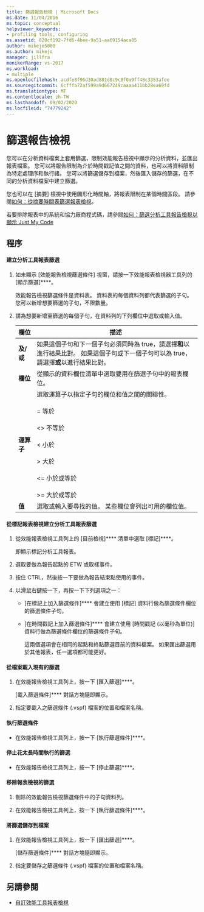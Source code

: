 ```yaml
---
title: 篩選報告檢視 | Microsoft Docs
ms.date: 11/04/2016
ms.topic: conceptual
helpviewer_keywords:
- profiling tools, configuring
ms.assetid: 820cf192-7fd6-4bee-9a51-aa69154aca85
author: mikejo5000
ms.author: mikejo
manager: jillfra
monikerRange: vs-2017
ms.workload:
- multiple
ms.openlocfilehash: acdfe8f96d30ad881d8c9c0f0a9ff48c3353afee
ms.sourcegitcommit: 6cfffa72af599a9d667249caaaa411bb28ea69fd
ms.translationtype: MT
ms.contentlocale: zh-TW
ms.lasthandoff: 09/02/2020
ms.locfileid: "74779242"
---
```

# <a name="filter-report-views"></a>篩選報告檢視
您可以在分析資料檔案上套用篩選，限制效能報告檢視中顯示的分析資料，並匯出報表檔案。 您可以將報告限制為介於時間戳記值之間的資料，也可以將資料限制為特定處理序和執行緒。 您可以將篩選儲存到檔案，然後匯入儲存的篩選，在不同的分析資料檔案中建立篩選。

 您也可以在 [摘要] 檢視中使用圖形化時間軸，將報表限制在某個時間區段。 請參閱[如何：從摘要時間表篩選報表檢視](../profiling/how-to-filter-report-views-from-the-summary-timeline.md)。

 若要排除報表中的系統和協力廠商程式碼，請參閱[如何：篩選分析工具報告檢視以顯示 Just My Code](../profiling/how-to-filter-profiling-tools-report-views-to-display-just-my-code.md)

## <a name="procedures"></a>程序

#### <a name="to-create-a-profiler-report-filter"></a>建立分析工具報表篩選

1. 如未顯示 [效能報告檢視篩選條件] 視窗，請按一下效能報表檢視器工具列的 [顯示篩選]****。

     效能報告檢視篩選條件是資料表。 資料表的每個資料列都代表篩選的子句。 您可以新增想要篩選的子句，不限數量。

2. 請為想要新增至篩選的每個子句，在資料列的下列欄位中選取或輸入值。

    |欄位|描述|
    |-----------|-----------------|
    |**及/或**|如果這個子句和下一個子句必須同時為 true，請選擇**和**以進行結果比對。 如果這個子句或下一個子句可以為 true，請選擇**或**以進行結果比對。|
    |**欄位**|從顯示的資料欄位清單中選取要用在篩選子句中的報表欄位。|
    |**運算子**|選取運算子以指定子句的欄位和值之間的關聯性。<br /><br /> =    等於<br /><br /> <>  不等於<br /><br /> <    小於<br /><br /> >    大於<br /><br /> <=  小於或等於<br /><br /> >=  大於或等於|
    |**值**|選取或輸入要尋找的值。 某些欄位會列出可用的欄位值。|

#### <a name="to-create-a-profiler-report-filter-from-the-marks-report-view"></a>從標記報表檢視建立分析工具報表篩選

1. 從效能報表檢視工具列上的 [目前檢視]**** 清單中選取 [標記]****。

    即顯示標記分析工具報表。

2. 選取要做為報告起點的 ETW 或取樣事件。

3. 按住 CTRL，然後按一下要做為報告結束點使用的事件。

4. 以滑鼠右鍵按一下，再按一下下列選項之一：

   - [在標記上加入篩選條件]**** 會建立使用 [標記] 資料行做為篩選條件欄位的篩選條件子句。

   - [在時間戳記上加入篩選條件]**** 會建立使用 [時間戳記 (以毫秒為單位)] 資料行做為篩選條件欄位的篩選條件子句。

     這兩個選項會在相同的起點和終點篩選目前的資料檔案。 如果匯出篩選用於其他報表，任一選項都可能更好。

#### <a name="to-load-an-existing-filter-from-a-file"></a>從檔案載入現有的篩選

1. 在效能報告檢視工具列上，按一下 [匯入篩選]****。

     [載入篩選條件]**** 對話方塊隨即顯示。

2. 指定要載入之篩選條件 (.vspf) 檔案的位置和檔案名稱。

#### <a name="to-execute-a-filter"></a>執行篩選條件

- 在效能報告檢視工具列上，按一下 [執行篩選條件]****。

#### <a name="to-stop-a-filter-that-is-taking-too-long-to-execute"></a>停止花太長時間執行的篩選

- 在效能報告檢視工具列上，按一下 [停止篩選]****。

#### <a name="to-remove-a-filter-on-a-report-view"></a>移除報表檢視的篩選

1. 刪除的效能報告檢視篩選條件中的子句資料列。

2. 在效能報告檢視工具列上，按一下 [執行篩選條件]****。

#### <a name="to-save-a-filter-to-a-file"></a>將篩選儲存到檔案

1. 在效能報告檢視工具列上，按一下 [匯出篩選]****。

     [儲存篩選條件]**** 對話方塊隨即顯示。

2. 指定要儲存之篩選條件 (.vspf) 檔案的位置和檔案名稱。

## <a name="see-also"></a>另請參閱
- [自訂效能工具報表檢視](../profiling/customizing-performance-tools-report-views.md)

